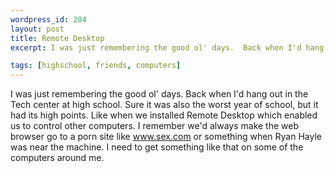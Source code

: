 ```yaml
--- 
wordpress_id: 204
layout: post
title: Remote Desktop
excerpt: I was just remembering the good ol' days.  Back when I'd hang out in the Tech center at high school.  Sure it was also the worst year of school, but it had its high points.  Like when we installed Remote Desktop which enabled us to control other computers.  I remember we'd always make the web browser go to a porn site like www.sex.com or something when Ryan Hayle was near the machine.  I need to get something like that on some of the computers around me.

tags: [highschool, friends, computers]
---
```


I was just remembering the good ol' days.  Back when I'd hang out in the Tech center at high school.  Sure it was also the worst year of school, but it had its high points.  Like when we installed Remote Desktop which enabled us to control other computers.  I remember we'd always make the web browser go to a porn site like www.sex.com or something when Ryan Hayle was near the machine.  I need to get something like that on some of the computers around me.
